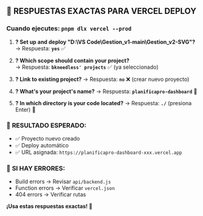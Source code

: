 ## 🚀 RESPUESTAS EXACTAS PARA VERCEL DEPLOY

### Cuando ejecutes: `pnpm dlx vercel --prod`

1. **? Set up and deploy "D:\VS Code\Gestion_v1-main\Gestion_v2-SVG"?**
   → Respuesta: **`yes`** ✅

2. **? Which scope should contain your project?**  
   → Respuesta: **`bkneedless' projects`** ✅ (ya seleccionado)

3. **? Link to existing project?**
   → Respuesta: **`no`** ❌ (crear nuevo proyecto)

4. **? What's your project's name?**
   → Respuesta: **`planificapro-dashboard`** 📝

5. **? In which directory is your code located?**
   → Respuesta: **`./`** (presiona Enter) 📁

### 🎯 **RESULTADO ESPERADO:**
- ✅ Proyecto nuevo creado
- ✅ Deploy automático 
- ✅ URL asignada: `https://planificapro-dashboard-xxx.vercel.app`

### 🚨 **SI HAY ERRORES:**
- Build errors → Revisar `api/backend.js`
- Function errors → Verificar `vercel.json`
- 404 errors → Verificar rutas

**¡Usa estas respuestas exactas! 🎉**

